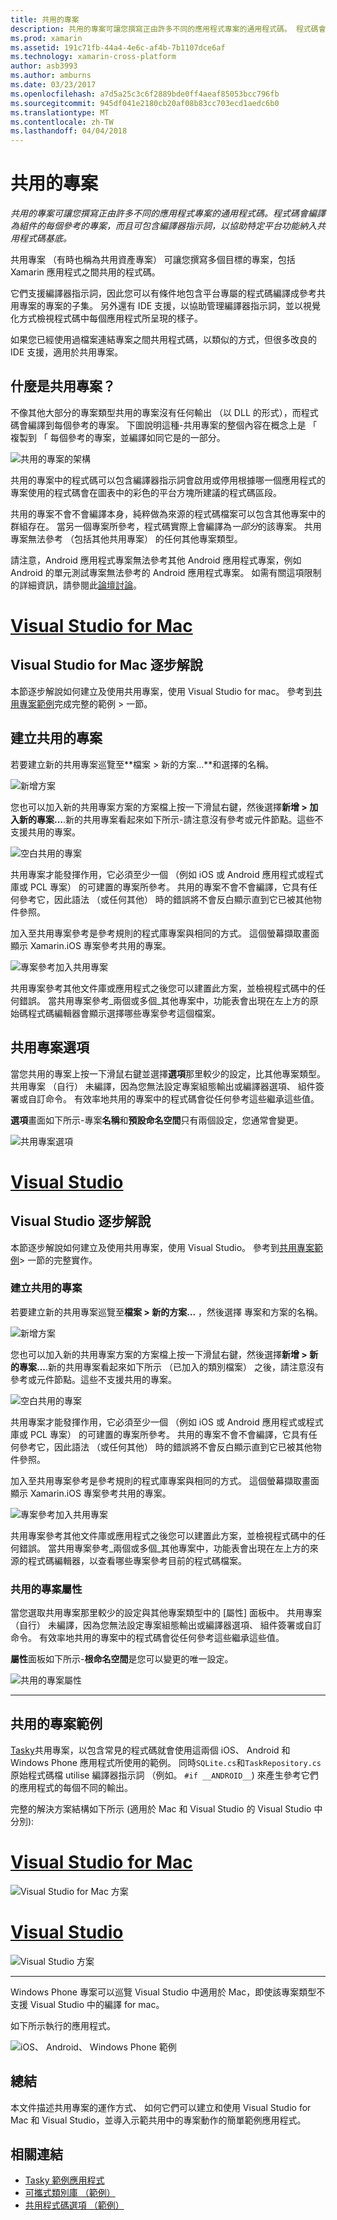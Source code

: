 ```yaml
---
title: 共用的專案
description: 共用的專案可讓您撰寫正由許多不同的應用程式專案的通用程式碼。 程式碼會編譯為組件的每個參考的專案，而且可包含編譯器指示詞，以協助特定平台功能納入共用程式碼基底。
ms.prod: xamarin
ms.assetid: 191c71fb-44a4-4e6c-af4b-7b1107dce6af
ms.technology: xamarin-cross-platform
author: asb3993
ms.author: amburns
ms.date: 03/23/2017
ms.openlocfilehash: a7d5a25c3c6f2889bde0ff4aeaf85053bcc796fb
ms.sourcegitcommit: 945df041e2180cb20af08b83cc703ecd1aedc6b0
ms.translationtype: MT
ms.contentlocale: zh-TW
ms.lasthandoff: 04/04/2018
---
```

# <a name="shared-projects"></a>共用的專案

_共用的專案可讓您撰寫正由許多不同的應用程式專案的通用程式碼。程式碼會編譯為組件的每個參考的專案，而且可包含編譯器指示詞，以協助特定平台功能納入共用程式碼基底。_

共用專案 （有時也稱為共用資產專案） 可讓您撰寫多個目標的專案，包括 Xamarin 應用程式之間共用的程式碼。

它們支援編譯器指示詞，因此您可以有條件地包含平台專屬的程式碼編譯成參考共用專案的專案的子集。 另外還有 IDE 支援，以協助管理編譯器指示詞，並以視覺化方式檢視程式碼中每個應用程式所呈現的樣子。

如果您已經使用過檔案連結專案之間共用程式碼，以類似的方式，但很多改良的 IDE 支援，適用於共用專案。



## <a name="what-is-a-shared-project"></a>什麼是共用專案？

不像其他大部分的專案類型共用的專案沒有任何輸出 （以 DLL 的形式），而程式碼會編譯到每個參考的專案。 下圖說明這種-共用專案的整個內容在概念上是 「 複製到 「 每個參考的專案，並編譯如同它是的一部分。

 ![](shared-projects-images/sharedassetproject.png "共用的專案的架構")

共用的專案中的程式碼可以包含編譯器指示詞會啟用或停用根據哪一個應用程式的專案使用的程式碼會在圖表中的彩色的平台方塊所建議的程式碼區段。

共用的專案不會不會編譯本身，純粹做為來源的程式碼檔案可以包含其他專案中的群組存在。 當另一個專案所參考，程式碼實際上會編譯為*一部分*的該專案。 共用專案無法參考 （包括其他共用專案） 的任何其他專案類型。

請注意，Android 應用程式專案無法參考其他 Android 應用程式專案，例如 Android 的單元測試專案無法參考的 Android 應用程式專案。 如需有關這項限制的詳細資訊，請參閱此[論壇討論](http://forums.xamarin.com/discussion/comment/98092/)。

# <a name="visual-studio-for-mactabvsmac"></a>[Visual Studio for Mac](#tab/vsmac)



## <a name="visual-studio-for-mac-walkthrough"></a>Visual Studio for Mac 逐步解說


本節逐步解說如何建立及使用共用專案，使用 Visual Studio for mac。 參考到[共用專案範例](#Shared_Project_Example)完成完整的範例 > 一節。


## <a name="creating-a-shared-project"></a>建立共用的專案


若要建立新的共用專案巡覽至**檔案 > 新的方案...**和選擇的名稱。


![](shared-projects-images/xs-newsolution.png "新增方案")


您也可以加入新的共用專案方案的方案檔上按一下滑鼠右鍵，然後選擇**新增 > 加入新的專案...**.新的共用專案看起來如下所示-請注意沒有參考或元件節點。這些不支援共用的專案。


![](shared-projects-images/xs-empty.png "空白共用的專案")


共用專案才能發揮作用，它必須至少一個 （例如 iOS 或 Android 應用程式或程式庫或 PCL 專案） 的可建置的專案所參考。 共用的專案不會不會編譯，它具有任何參考它，因此語法 （或任何其他） 時的錯誤將不會反白顯示直到它已被其他物件參照。



加入至共用專案參考是參考規則的程式庫專案與相同的方式。 這個螢幕擷取畫面顯示 Xamarin.iOS 專案參考共用的專案。


![](shared-projects-images/xs-reference.png "專案參考加入共用專案")


共用專案參考其他文件庫或應用程式之後您可以建置此方案，並檢視程式碼中的任何錯誤。 當共用專案參考_兩個或多個_其他專案中，功能表會出現在左上方的原始碼程式碼編輯器會顯示選擇哪些專案參考這個檔案。



## <a name="shared-project-options"></a>共用專案選項


當您共用的專案上按一下滑鼠右鍵並選擇**選項**那里較少的設定，比其他專案類型。 共用專案 （自行） 未編譯，因為您無法設定專案組態輸出或編譯器選項、 組件簽署或自訂命令。 有效率地共用的專案中的程式碼會從任何參考這些繼承這些值。



**選項**畫面如下所示-專案**名稱**和**預設命名空間**只有兩個設定，您通常會變更。


![](shared-projects-images/xs-sharedprojectoptions.png "共用專案選項")



# <a name="visual-studiotabvswin"></a>[Visual Studio](#tab/vswin)



## <a name="visual-studio-walkthrough"></a>Visual Studio 逐步解說


本節逐步解說如何建立及使用共用專案，使用 Visual Studio。 參考到[共用專案範例](#Shared_Project_Example)> 一節的完整實作。


### <a name="creating-a-shared-project"></a>建立共用的專案


若要建立新的共用專案巡覽至**檔案 > 新的方案...** ，然後選擇 專案和方案的名稱。


![](shared-projects-images/vs-newsolution.png "新增方案")


您也可以加入新的共用專案方案的方案檔上按一下滑鼠右鍵，然後選擇**新增 > 新的專案...**.新的共用專案看起來如下所示 （已加入的類別檔案） 之後，請注意沒有參考或元件節點。這些不支援共用的專案。


![](shared-projects-images/vs-empty.png "空白共用的專案")


共用專案才能發揮作用，它必須至少一個 （例如 iOS 或 Android 應用程式或程式庫或 PCL 專案） 的可建置的專案所參考。 共用的專案不會不會編譯，它具有任何參考它，因此語法 （或任何其他） 時的錯誤將不會反白顯示直到它已被其他物件參照。



加入至共用專案參考是參考規則的程式庫專案與相同的方式。 這個螢幕擷取畫面顯示 Xamarin.iOS 專案參考共用的專案。


![](shared-projects-images/vs-reference.png "專案參考加入共用專案")


共用專案參考其他文件庫或應用程式之後您可以建置此方案，並檢視程式碼中的任何錯誤。 當共用專案參考_兩個或多個_其他專案中，功能表會出現在左上方的來源的程式碼編輯器，以查看哪些專案參考目前的程式碼檔案。


### <a name="shared-project-properties"></a>共用的專案屬性


當您選取共用專案那里較少的設定與其他專案類型中的 [屬性] 面板中。 共用專案 （自行） 未編譯，因為您無法設定專案組態輸出或編譯器選項、 組件簽署或自訂命令。 有效率地共用的專案中的程式碼會從任何參考這些繼承這些值。



**屬性**面板如下所示-**根命名空間**是您可以變更的唯一設定。


![](shared-projects-images/vs-sharedprojectproperties.png "共用的專案屬性")



-----

<a name="Shared_Project_Example"/>

## <a name="shared-project-example"></a>共用的專案範例

[Tasky](https://github.com/xamarin/mobile-samples/tree/master/Tasky)共用專案，以包含常見的程式碼就會使用這兩個 iOS、 Android 和 Windows Phone 應用程式所使用的範例。 同時`SQLite.cs`和`TaskRepository.cs`原始程式碼檔 utilise 編譯器指示詞 （例如。 `#if __ANDROID__`) 來產生參考它們的應用程式的每個不同的輸出。

完整的解決方案結構如下所示 (適用於 Mac 和 Visual Studio 的 Visual Studio 中分別):

# <a name="visual-studio-for-mactabvsmac"></a>[Visual Studio for Mac](#tab/vsmac)

 ![](shared-projects-images/xs-examplesolution.png "Visual Studio for Mac 方案")

# <a name="visual-studiotabvswin"></a>[Visual Studio](#tab/vswin)

 ![](shared-projects-images/vs-examplesolution.png "Visual Studio 方案")

-----

Windows Phone 專案可以巡覽 Visual Studio 中適用於 Mac，即使該專案類型不支援 Visual Studio 中的編譯 for mac。

如下所示執行的應用程式。

 ![](shared-projects-images/example.png "iOS、 Android、 Windows Phone 範例")



## <a name="summary"></a>總結

本文件描述共用專案的運作方式、 如何它們可以建立和使用 Visual Studio for Mac 和 Visual Studio，並導入示範共用中的專案動作的簡單範例應用程式。

## <a name="related-links"></a>相關連結

- [Tasky 範例應用程式](https://github.com/xamarin/mobile-samples/tree/master/Tasky)
- [可攜式類別庫 （範例）](~/cross-platform/app-fundamentals/pcl.md)
- [共用程式碼選項 （範例）](~/cross-platform/app-fundamentals/code-sharing.md)
